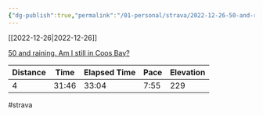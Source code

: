 ```yaml
---
{"dg-publish":true,"permalink":"/01-personal/strava/2022-12-26-50-and-raining-am-i-still-in-coos-bay/"}
---
```



[[2022-12-26\|2022-12-26]]

[50 and raining. Am I still in Coos Bay?](https://www.strava.com/activities/8295276625)

| Distance | Time  | Elapsed Time | Pace | Elevation |
| -------- | ----- | ------------ | ---- | --------- |
| 4        | 31:46 | 33:04        | 7:55 | 229       |




#strava
